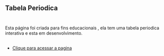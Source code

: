 ## Tabela Periodica <br/> <br/>

Esta página foi criada para fins educacionais , ela tem uma tabela periodica interativa e esta em desenvolvimento. <br/> <br/>


- [Clique para acessar a pagina]( https://welton1986.github.io/Tabela-Periodica/)
